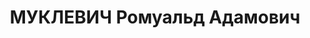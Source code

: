 ---
title: МУКЛЕВИЧ Ромуальд Адамович
description: "Род. в 1890, Гродненская губ., г. Белосток, поляк, обр.: самообразование,\
  \ член ВКП(б). Проживал: Москва, ул. Серафимовича, д. 2 (Дом правительства), кв.\
  \ 334. Зам. наркома оборонной промышленности СССР \n  Арестован 28.05.1937. Обв.:\
  \ шпионаж. Приговор: ВК ВС СССР, 08.02.1938 – ВМН. Расстрелян 10.02.1938, г.Москва.\
  \ \n  Реабилитирован ВК ВС СССР май 1956"
---
